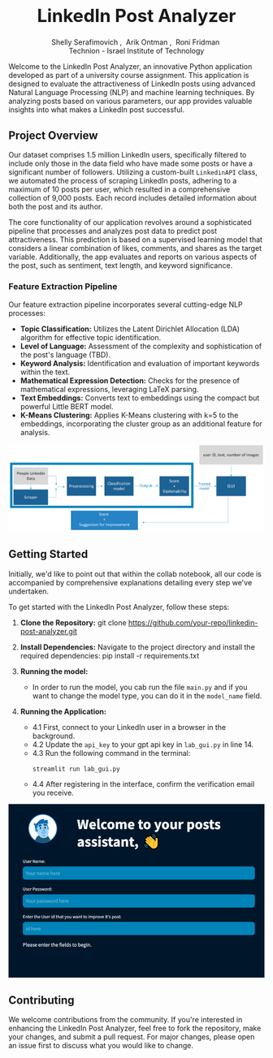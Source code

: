 
<h1 align='center' style="text-align:center; font-weight:bold; font-size:2.5em"> LinkedIn Post Analyzer<br> </h1>
<p align='center' style="text-align:center;font-size:1em;">
    <a>Shelly Serafimovich</a>&nbsp;,&nbsp;
    <a>Arik Ontman</a>&nbsp;,&nbsp;
    <a>Roni Fridman</a>&nbsp;
    <br/> 
    Technion - Israel Institute of Technology<br/> 
    
</p>

Welcome to the LinkedIn Post Analyzer, an innovative Python application developed as part of a university course assignment. This application is designed to evaluate the attractiveness of LinkedIn posts using advanced Natural Language Processing (NLP) and machine learning techniques. By analyzing posts based on various parameters, our app provides valuable insights into what makes a LinkedIn post successful.

## Project Overview

Our dataset comprises 1.5 million LinkedIn users, specifically filtered to include only those in the data field who have made some posts or have a significant number of followers. Utilizing a custom-built `LinkedinAPI` class, we automated the process of scraping LinkedIn posts, adhering to a maximum of 10 posts per user, which resulted in a comprehensive collection of 9,000 posts. Each record includes detailed information about both the post and its author.

The core functionality of our application revolves around a sophisticated pipeline that processes and analyzes post data to predict post attractiveness. This prediction is based on a supervised learning model that considers a linear combination of likes, comments, and shares as the target variable. Additionally, the app evaluates and reports on various aspects of the post, such as sentiment, text length, and keyword significance.

### Feature Extraction Pipeline

Our feature extraction pipeline incorporates several cutting-edge NLP processes:

- **Topic Classification:** Utilizes the Latent Dirichlet Allocation (LDA) algorithm for effective topic identification.
- **Level of Language:** Assessment of the complexity and sophistication of the post's language (TBD).
- **Keyword Analysis:** Identification and evaluation of important keywords within the text.
- **Mathematical Expression Detection:** Checks for the presence of mathematical expressions, leveraging LaTeX parsing.
- **Text Embeddings:** Converts text to embeddings using the compact but powerful Little BERT model.
- **K-Means Clustering:** Applies K-Means clustering with k=5 to the embeddings, incorporating the cluster group as an additional feature for analysis.

![alt text](https://github.com/RoniFridman1/data_collection_lab_094290/blob/main/lab_in_data_collection_model.png?raw=true)


## Getting Started
Initially, we'd like to point out that within the collab notebook, all our code is accompanied by comprehensive explanations detailing every step we've undertaken.

To get started with the LinkedIn Post Analyzer, follow these steps:

1. **Clone the Repository:**
git clone https://github.com/your-repo/linkedin-post-analyzer.git

2. **Install Dependencies:**
Navigate to the project directory and install the required dependencies:
pip install -r requirements.txt

3. **Running the model:**
    - In order to run the model, you cab run the file `main.py` and if you want to change the model type, you can do it in the `model_name` field.

4. **Running the Application:**
    - 4.1 First, connect to your LinkedIn user in a browser in the background.
    - 4.2 Update the `api_key` to your gpt api key in `lab_gui.py` in line 14.
    - 4.3 Run the following command in the terminal:
      ```
      streamlit run lab_gui.py
      ```
    - 4.4 After registering in the interface, confirm the verification email you receive.
      
![alt text](https://github.com/RoniFridman1/data_collection_lab_094290/blob/main/GUI.png?raw=true)

## Contributing

We welcome contributions from the community. If you're interested in enhancing the LinkedIn Post Analyzer, feel free to fork the repository, make your changes, and submit a pull request. For major changes, please open an issue first to discuss what you would like to change.

